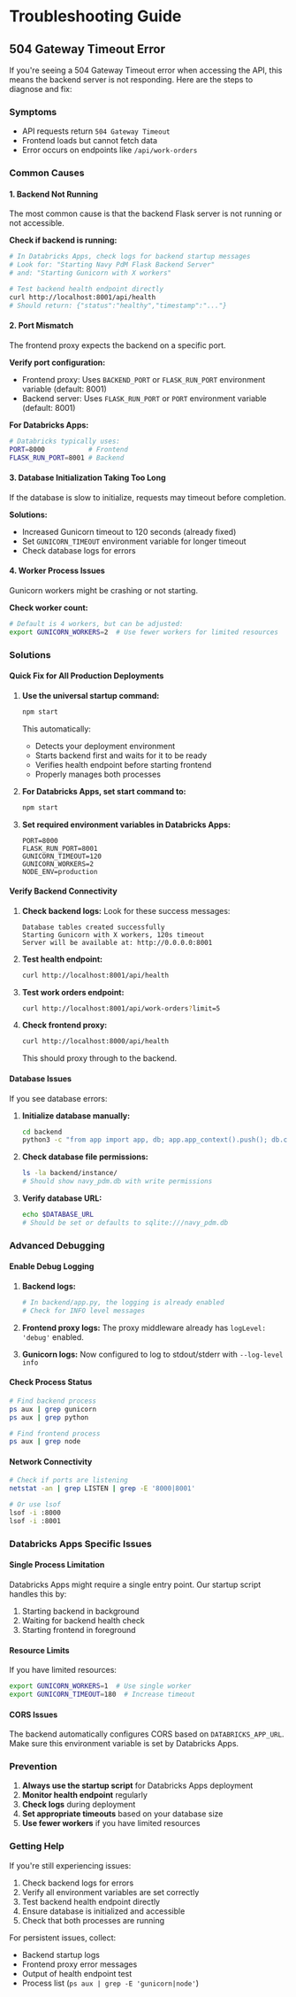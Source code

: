 # Troubleshooting Guide

## 504 Gateway Timeout Error

If you're seeing a 504 Gateway Timeout error when accessing the API, this means the backend server is not responding. Here are the steps to diagnose and fix:

### Symptoms
- API requests return `504 Gateway Timeout`
- Frontend loads but cannot fetch data
- Error occurs on endpoints like `/api/work-orders`

### Common Causes

#### 1. Backend Not Running
The most common cause is that the backend Flask server is not running or not accessible.

**Check if backend is running:**
```bash
# In Databricks Apps, check logs for backend startup messages
# Look for: "Starting Navy PdM Flask Backend Server"
# and: "Starting Gunicorn with X workers"

# Test backend health endpoint directly
curl http://localhost:8001/api/health
# Should return: {"status":"healthy","timestamp":"..."}
```

#### 2. Port Mismatch
The frontend proxy expects the backend on a specific port.

**Verify port configuration:**
- Frontend proxy: Uses `BACKEND_PORT` or `FLASK_RUN_PORT` environment variable (default: 8001)
- Backend server: Uses `FLASK_RUN_PORT` or `PORT` environment variable (default: 8001)

**For Databricks Apps:**
```bash
# Databricks typically uses:
PORT=8000           # Frontend
FLASK_RUN_PORT=8001 # Backend
```

#### 3. Database Initialization Taking Too Long
If the database is slow to initialize, requests may timeout before completion.

**Solutions:**
- Increased Gunicorn timeout to 120 seconds (already fixed)
- Set `GUNICORN_TIMEOUT` environment variable for longer timeout
- Check database logs for errors

#### 4. Worker Process Issues
Gunicorn workers might be crashing or not starting.

**Check worker count:**
```bash
# Default is 4 workers, but can be adjusted:
export GUNICORN_WORKERS=2  # Use fewer workers for limited resources
```

### Solutions

#### Quick Fix for All Production Deployments

1. **Use the universal startup command:**
   ```bash
   npm start
   ```
   This automatically:
   - Detects your deployment environment
   - Starts backend first and waits for it to be ready
   - Verifies health endpoint before starting frontend
   - Properly manages both processes

2. **For Databricks Apps, set start command to:**
   ```bash
   npm start
   ```

3. **Set required environment variables in Databricks Apps:**
   ```
   PORT=8000
   FLASK_RUN_PORT=8001
   GUNICORN_TIMEOUT=120
   GUNICORN_WORKERS=2
   NODE_ENV=production
   ```

#### Verify Backend Connectivity

1. **Check backend logs:**
   Look for these success messages:
   ```
   Database tables created successfully
   Starting Gunicorn with X workers, 120s timeout
   Server will be available at: http://0.0.0.0:8001
   ```

2. **Test health endpoint:**
   ```bash
   curl http://localhost:8001/api/health
   ```

3. **Test work orders endpoint:**
   ```bash
   curl http://localhost:8001/api/work-orders?limit=5
   ```

4. **Check frontend proxy:**
   ```bash
   curl http://localhost:8000/api/health
   ```
   This should proxy through to the backend.

#### Database Issues

If you see database errors:

1. **Initialize database manually:**
   ```bash
   cd backend
   python3 -c "from app import app, db; app.app_context().push(); db.create_all()"
   ```

2. **Check database file permissions:**
   ```bash
   ls -la backend/instance/
   # Should show navy_pdm.db with write permissions
   ```

3. **Verify database URL:**
   ```bash
   echo $DATABASE_URL
   # Should be set or defaults to sqlite:///navy_pdm.db
   ```

### Advanced Debugging

#### Enable Debug Logging

1. **Backend logs:**
   ```python
   # In backend/app.py, the logging is already enabled
   # Check for INFO level messages
   ```

2. **Frontend proxy logs:**
   The proxy middleware already has `logLevel: 'debug'` enabled.

3. **Gunicorn logs:**
   Now configured to log to stdout/stderr with `--log-level info`

#### Check Process Status

```bash
# Find backend process
ps aux | grep gunicorn
ps aux | grep python

# Find frontend process
ps aux | grep node
```

#### Network Connectivity

```bash
# Check if ports are listening
netstat -an | grep LISTEN | grep -E '8000|8001'

# Or use lsof
lsof -i :8000
lsof -i :8001
```

### Databricks Apps Specific Issues

#### Single Process Limitation
Databricks Apps might require a single entry point. Our startup script handles this by:
1. Starting backend in background
2. Waiting for backend health check
3. Starting frontend in foreground

#### Resource Limits
If you have limited resources:
```bash
export GUNICORN_WORKERS=1  # Use single worker
export GUNICORN_TIMEOUT=180  # Increase timeout
```

#### CORS Issues
The backend automatically configures CORS based on `DATABRICKS_APP_URL`. Make sure this environment variable is set by Databricks Apps.

### Prevention

1. **Always use the startup script** for Databricks Apps deployment
2. **Monitor health endpoint** regularly
3. **Check logs** during deployment
4. **Set appropriate timeouts** based on your database size
5. **Use fewer workers** if you have limited resources

### Getting Help

If you're still experiencing issues:

1. Check backend logs for errors
2. Verify all environment variables are set correctly
3. Test backend health endpoint directly
4. Ensure database is initialized and accessible
5. Check that both processes are running

For persistent issues, collect:
- Backend startup logs
- Frontend proxy error messages  
- Output of health endpoint test
- Process list (`ps aux | grep -E 'gunicorn|node'`)

